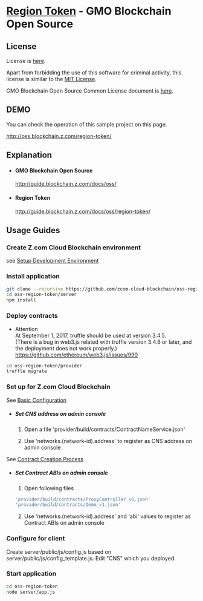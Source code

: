 [Region Token](https://guide.blockchain.z.com/docs/oss/region-token/) - GMO Blockchain Open Source
==================================================

License
--------------------------------------
License is [here](./LICENSE.txt).

Apart from forbidding the use of this software for criminal activity, this license is similar to the [MIT License](https://opensource.org/licenses/mit-license.php).

GMO Blockchain Open Source Common License document is [here](https://guide.blockchain.z.com/docs/oss/license/).

DEMO
--------------------------------------
You can check the operation of this sample project on this page.

http://oss.blockchain.z.com/region-token/

Explanation
--------------------------------------
- #### GMO Blockchain Open Source
    http://guide.blockchain.z.com/docs/oss/

- #### Region Token
    http://guide.blockchain.z.com/docs/oss/region-token/

Usage Guides
--------------------------------------

### Create Z.com Cloud Blockchain environment
see [Setup Development Environment](https://guide.blockchain.z.com/docs/init/setup/)

### Install application
```bash
git clone --recursive https://github.com/zcom-cloud-blockchain/oss-region-token.git
cd oss-region-token/server
npm install
```

### Deploy contracts
* Attention  
  At September 1, 2017, truffle should be used at version 3.4.5.  
  (There is a bug in web3.js related with truffle version 3.4.6 or later, and the deployment does not work properly.)  
  https://github.com/ethereum/web3.js/issues/990
```bash
cd oss-region-token/provider
truffle migrate
```

### Set up for Z.com Cloud Blockchain
See [Basic Configuration](https://guide.blockchain.z.com/docs/dapp/setup/)

- ##### Set CNS address on admin console
  1. Open a file 'provider/build/contracts/ContractNameService.json'

  2. Use 'networks.(network-id).address' to register as CNS address on admin console

See [Contract Creation Process](https://guide.blockchain.z.com/docs/dapp/contract/)
- ##### Set Contract ABIs on admin console
  1. Open following files
    ```bash
    'provider/build/contracts/ProxyController_v1.json'
    'provider/build/contracts/Demo_v1.json'
    ```
  2. Use 'networks.(network-id).address' and 'abi' values to register as Contract ABIs on admin console

### Configure for client
Create server/public/js/config.js based on server/public/js/config_template.js. Edit "CNS" which you deployed.

### Start application
```bash
cd oss-region-token
node server/app.js
```
